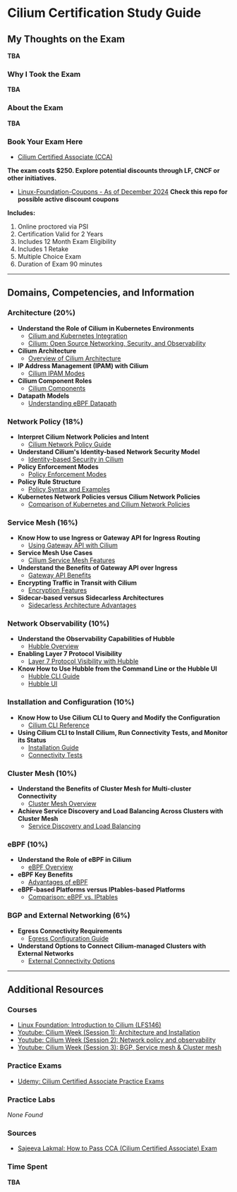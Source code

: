 
# Cilium Certification Study Guide

## My Thoughts on the Exam
**TBA**

### Why I Took the Exam
**TBA**

### About the Exam
**TBA**

### Book Your Exam Here
- [Cilium Certified Associate (CCA)](https://training.linuxfoundation.org/certification/cilium-certified-associate-cca/)

**The exam costs $250. Explore potential discounts through LF, CNCF or other initiatives.**
- [Linux-Foundation-Coupons - As of December 2024](https://github.com/CloudNativeStudyGroup/Linux-Foundation-Coupons) **Check this repo for possible active discount coupons**

**Includes:**  
1. Online proctored via PSI
2. Certification Valid for 2 Years  
3. Includes 12 Month Exam Eligibility  
4. Includes 1 Retake  
5. Multiple Choice Exam  
6. Duration of Exam 90 minutes  

---

## Domains, Competencies, and Information

### Architecture (20%)
- **Understand the Role of Cilium in Kubernetes Environments**
  - [Cilium and Kubernetes Integration](https://docs.cilium.io/en/stable/kubernetes/)
  - [Cilium: Open Source Networking, Security, and Observability](https://cilium.io/)
- **Cilium Architecture**
  - [Overview of Cilium Architecture](https://docs.cilium.io/en/stable/architecture/)
- **IP Address Management (IPAM) with Cilium**
  - [Cilium IPAM Modes](https://docs.cilium.io/en/stable/ipam/)
- **Cilium Component Roles**
  - [Cilium Components](https://docs.cilium.io/en/stable/architecture/#components)
- **Datapath Models**
  - [Understanding eBPF Datapath](https://docs.cilium.io/en/stable/architecture/#datapath)

### Network Policy (18%)
- **Interpret Cilium Network Policies and Intent**
  - [Cilium Network Policy Guide](https://docs.cilium.io/en/stable/network-policy/)
- **Understand Cilium's Identity-based Network Security Model**
  - [Identity-based Security in Cilium](https://docs.cilium.io/en/stable/concepts/security-identities/)
- **Policy Enforcement Modes**
  - [Policy Enforcement Modes](https://docs.cilium.io/en/stable/policy/#policy-enforcement)
- **Policy Rule Structure**
  - [Policy Syntax and Examples](https://docs.cilium.io/en/stable/policy/language/)
- **Kubernetes Network Policies versus Cilium Network Policies**
  - [Comparison of Kubernetes and Cilium Network Policies](https://docs.cilium.io/en/stable/network-policy/#differences-between-kubernetes-and-cilium-network-policies)

### Service Mesh (16%)
- **Know How to use Ingress or Gateway API for Ingress Routing**
  - [Using Gateway API with Cilium](https://docs.cilium.io/en/stable/gateway-api/)
- **Service Mesh Use Cases**
  - [Cilium Service Mesh Features](https://cilium.io/service-mesh/)
- **Understand the Benefits of Gateway API over Ingress**
  - [Gateway API Benefits](https://gateway-api.sigs.k8s.io/)
- **Encrypting Traffic in Transit with Cilium**
  - [Encryption Features](https://docs.cilium.io/en/stable/gettingstarted/encryption/)
- **Sidecar-based versus Sidecarless Architectures**
  - [Sidecarless Architecture Advantages](https://cilium.io/blog/2022/05/09/sidecarless-service-mesh/)

### Network Observability (10%)
- **Understand the Observability Capabilities of Hubble**
  - [Hubble Overview](https://docs.cilium.io/en/stable/gettingstarted/hubble/)
- **Enabling Layer 7 Protocol Visibility**
  - [Layer 7 Protocol Visibility with Hubble](https://docs.cilium.io/en/stable/observability/monitoring/#layer-7-visibility)
- **Know How to Use Hubble from the Command Line or the Hubble UI**
  - [Hubble CLI Guide](https://docs.cilium.io/en/stable/gettingstarted/hubble-cli/)
  - [Hubble UI](https://docs.cilium.io/en/stable/gettingstarted/hubble-ui/)

### Installation and Configuration (10%)
- **Know How to Use Cilium CLI to Query and Modify the Configuration**
  - [Cilium CLI Reference](https://docs.cilium.io/en/stable/cli/)
- **Using Cilium CLI to Install Cilium, Run Connectivity Tests, and Monitor its Status**
  - [Installation Guide](https://docs.cilium.io/en/stable/gettingstarted/installation/)
  - [Connectivity Tests](https://docs.cilium.io/en/stable/gettingstarted/connectivity-check/)

### Cluster Mesh (10%)
- **Understand the Benefits of Cluster Mesh for Multi-cluster Connectivity**
  - [Cluster Mesh Overview](https://docs.cilium.io/en/stable/clustermesh/)
- **Achieve Service Discovery and Load Balancing Across Clusters with Cluster Mesh**
  - [Service Discovery and Load Balancing](https://docs.cilium.io/en/stable/clustermesh/#service-discovery-and-load-balancing)

### eBPF (10%)
- **Understand the Role of eBPF in Cilium**
  - [eBPF Overview](https://cilium.io/ebpf/)
- **eBPF Key Benefits**
  - [Advantages of eBPF](https://ebpf.io/what-is-ebpf/)
- **eBPF-based Platforms versus IPtables-based Platforms**
  - [Comparison: eBPF vs. IPtables](https://cilium.io/blog/2018/04/17/why-is-the-kernel-community-replacing-iptables/)

### BGP and External Networking (6%)
- **Egress Connectivity Requirements**
  - [Egress Configuration Guide](https://docs.cilium.io/en/stable/gettingstarted/egress-gateway/)
- **Understand Options to Connect Cilium-managed Clusters with External Networks**
  - [External Connectivity Options](https://docs.cilium.io/en/stable/architecture/#external-connectivity)

---

## Additional Resources

### Courses
- [Linux Foundation: Introduction to Cilium (LFS146)](https://trainingportal.linuxfoundation.org/courses/introduction-to-cilium-lfs146)
- [Youtube: Cilium Week (Session 1): Architecture and Installation](https://www.youtube.com/watch?v=kI1kpDrVw5I)
- [Youtube: Cilium Week (Session 2): Network policy and observability](https://www.youtube.com/watch?v=kI1kpDrVw5I)
- [Youtube: Cilium Week (Session 3): BGP, Service mesh & Cluster mesh](https://www.youtube.com/watch?v=eNx2wqSB7rY)

### Practice Exams
- [Udemy: Cilium Certified Associate Practice Exams](https://www.udemy.com/course/cilium-certified-associate-practice-exams)

### Practice Labs
*None Found*

### Sources
- [Sajeeva Lakmal: How to Pass CCA (Cilium Certified Associate) Exam](https://medium.com/@nvsajeeva/how-to-pass-cca-cilium-certified-associate-exam-5a1b4f6ca63b)

### Time Spent
**TBA**
